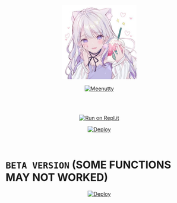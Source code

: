 
<div align="center">
  <img border-radius: 15px src="Meenutty-407x400.png" width="200" height="200"/>
    <p align="center">
<a href="#"><img title="Meenutty"src="https://img.shields.io/badge/Meenutty-green?colorA=%23ff0000&colorB=%35765e40&style=for-the-badge"></a>
</p>
    </div>
<br>
<br >
<div align="center">

[![Run on Repl.it](https://repl.it/badge/github/quiec/whatsAlfa)](https://replit.com/@phaticusthiccy/WhatsAsena-QR)

[![Deploy](https://www.herokucdn.com/deploy/button.svg)](https://heroku.com/deploy?template=https://github.com/devil-ser/Meenutty.git)
     </div>
<br>


# `BETA VERSION` (SOME FUNCTIONS MAY NOT  WORKED)

<div align="center">

[![Deploy](https://www.herokucdn.com/deploy/button.svg)](https://heroku.com/deploy?template=https://github.com/devil-ser/Meenutty2.git)
     </div>
<br>
